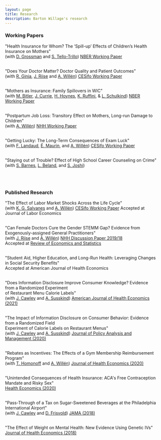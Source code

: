 ```yaml
---
layout: page
title: Research
description: Barton Willage's research
---
```



### Working Papers

"Health Insurance for Whom? The ‘Spill-up’ Effects of Children’s Health Insurance on Mothers"<br>
(with [D. Grossman](https://sites.google.com/view/danielgrossman/home) and [S. Tello-Trillo](https://sebastiantellotrillo.com/))
[NBER Working Paper](https://www.nber.org/papers/w29661)
<br><br>

"Does Your Doctor Matter? Doctor Quality and Patient Outcomes"<br>
(with [R. Ginja](https://sites.google.com/site/rcginja/), [J. Riise](https://sites.google.com/site/riisejulie) and [A. Willén](https://www.alexanderwillen.com/))
[CESifo Working Paper](https://www.cesifo.org/en/publikationen/2022/working-paper/does-your-doctor-matter-doctor-quality-and-patient-outcomes)
<br><br>

"Mothers as Insurance: Family Spillovers in WIC"<br>
(with [M. Bitler](https://sites.google.com/site/mbitler), [J. Currie](https://scholar.princeton.edu/jcurrie/home), [H. Hoynes](https://gspp.berkeley.edu/directories/faculty/hilary-hoynes), [K. Ruffini](https://sites.google.com/view/kristaruffini/), & [L. Schulkind](http://lisaschulkind.weebly.com/))
[NBER Working Paper](https://www.nber.org/papers/w30112)
<br><br>

"Postpartum Job Loss: Transitory Effect on Mothers, Long-run Damage to Children"<br>
(with [A. Willén](https://www.alexanderwillen.com/))
[NHH Working Paper](https://openaccess.nhh.no/nhh-xmlui/bitstream/handle/11250/2688961/DP%2022.pdf?sequence=1&isAllowed=y)
<br><br>

"Getting Lucky: The Long-Term Consequences of Exam Luck"<br>
(with [F. Landaud](https://sites.google.com/view/fannylandaud/home?authuser=0),  [É. Maurin](https://www.parisschoolofeconomics.eu/en/maurin-eric/), and [A. Willén](https://www.alexanderwillen.com/))
[CESifo Working Paper](https://www.cesifo.org/en/publikationen/2022/working-paper/getting-lucky-long-term-consequences-exam-luck)
<br><br>

"Staying out of Trouble? Effect of High School Career Counseling on Crime"<br>
(with [S. Barnes](https://blancocenter.louisiana.edu/about-us/center-staff),  [L. Beland](https://www.lpbeland.com/), and [S. Joshi](https://sites.google.com/view/swarupjoshi/home?authuser=0))<br>


<br><br>
### Published Research

"The Effect of Labor Market Shocks Across the Life Cycle"<br>
(with [K. G. Salvanes](https://sites.google.com/view/kjellsalvanes/home) and [A. Willén](https://www.alexanderwillen.com/))
[CESifo Working Paper](https://www.cesifo.org/en/publikationen/2021/working-paper/effect-labor-market-shocks-across-life-cycle)
Accepted at Journal of Labor Economics <br><br>

"Can Female Doctors Cure the Gender STEMM Gap? Evidence from Exogenously-assigned General Practitioners"<br>
(with [J. Riise](https://sites.google.com/site/riisejulie) and [A. Willén](https://www.alexanderwillen.com/)) <a href="https://openaccess.nhh.no/nhh-xmlui/bitstream/handle/11250/2621215/DP%2018.pdf?sequence=1&isAllowed=yba">NHH Discussion Paper 2019/18 </a><br>
Accepted at [Review of Economics and Statistics](https://doi.org/10.1162/rest_a_00975)<br><br>

"Student Aid, Higher Education, and Long-Run Health: Leveraging Changes in Social Security Benefits"<br>
Accepted at American Journal of Health Economics
<br><br>

"Does Information Disclosure Improve Consumer Knowledge? Evidence from a Randomized Experiment <br>of Restaurant Menu Calorie Labels"<br>
(with [J. Cawley](https://www.human.cornell.edu/people/jhc38) and [A. Susskind](https://sha.cornell.edu/faculty-research/faculty/ams76))
[American Journal of Health Economics (2021)](https://doi.org/10.1086/714987)
<br><br>

"The Impact of Information Disclosure on Consumer Behavior: Evidence from a Randomized Field <br>Experiment of Calorie Labels on Restaurant Menus"<br>
(with [J. Cawley](https://www.human.cornell.edu/people/jhc38) and [A. Susskind](https://sha.cornell.edu/faculty-research/faculty/ams76))
[Journal of Policy Analysis and Management (2020)](https://onlinelibrary.wiley.com/doi/10.1002/pam.22219)
<br><br>


"Rebates as Incentives: The Effects of a Gym Membership Reimbursement Program"<br>
(with [T. Homonoff](https://wagner.nyu.edu/community/faculty/tatiana-homonoff) and [A. Willén](https://www.alexanderwillen.com/))
[Journal of Health Economics (2020)](https://www.sciencedirect.com/science/article/pii/S0167629619310367)
<br><br>


"Unintended Consequences of Health Insurance: ACA's Free Contraception Mandate and Risky Sex"<br>
[Health Economics (2020)](https://onlinelibrary.wiley.com/doi/full/10.1002/hec.3967?af=R)
<br><br>


"Pass-Through of a Tax on Sugar-Sweetened Beverages at the Philadelphia International Airport"<br>
(with [J. Cawley](https://www.human.cornell.edu/people/jhc38) and [D. Frisvold](https://www.biz.uiowa.edu/frisvold/))
[JAMA (2018)](https://jamanetwork.com/journals/jama/fullarticle/2660167)
<br><br>


"The Effect of Weight on Mental Health: New Evidence Using Genetic IVs"<br>
[Journal of Health Economics (2018)](https://www.sciencedirect.com/science/article/pii/S0167629617303223)
<br><br>












<!--[click here for the most recent version of the paper]({{ BASE_PATH}}/pages/working_papers/sample-working-paper.pdf)


<!-- Note: this is how to write a comment in HTML. Everything in here won't show up on your webpage.-->

<!--
To increase the size of the title, use fewer # in front of the paper title.
To decrease the size of the title, use more #. 
To remove the italics, remove the * before and after the description
To remove the underline from the title, remove the <u> tags (<u> and </u>)
-->
